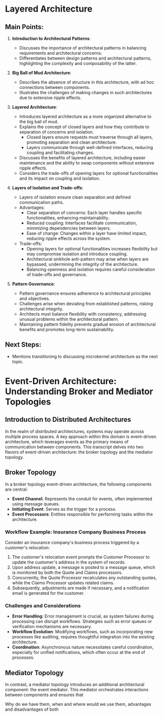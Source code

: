 # Layered Architecture

## Main Points:

1. **Introduction to Architectural Patterns**:
   - Discusses the importance of architectural patterns in balancing requirements and architectural concerns.
   - Differentiates between design patterns and architectural patterns, highlighting the complexity and composability of the latter.

2. **Big Ball of Mud Architecture**:
   - Describes the absence of structure in this architecture, with ad hoc connections between components.
   - Illustrates the challenges of making changes in such architectures due to extensive ripple effects.

3. **Layered Architecture**:
   - Introduces layered architecture as a more organized alternative to the big ball of mud.
   - Explains the concept of closed layers and how they contribute to separation of concerns and isolation.
     - Closed layers ensure requests must traverse through all layers, promoting separation and clean architecture.
     - Layers communicate through well-defined interfaces, reducing coupling and facilitating changes.
   - Discusses the benefits of layered architecture, including easier maintenance and the ability to swap components without extensive ripple effects.
   - Considers the trade-offs of opening layers for optional functionalities and its impact on coupling and isolation.

4. **Layers of Isolation and Trade-offs**:
   - Layers of isolation ensure clean separation and defined communication paths.
   - Advantages:
     - Clear separation of concerns: Each layer handles specific functionalities, enhancing maintainability.
     - Reduced coupling: Interfaces facilitate communication, minimizing dependencies between layers.
     - Ease of change: Changes within a layer have limited impact, reducing ripple effects across the system.
   - Trade-offs:
     - Opening layers for optional functionalities increases flexibility but may compromise isolation and introduce coupling.
     - Architectural sinkhole anti-pattern may arise when layers are bypassed, undermining the integrity of the architecture.
     - Balancing openness and isolation requires careful consideration of trade-offs and governance.

5. **Pattern Governance**:
   - Pattern governance ensures adherence to architectural principles and objectives.
   - Challenges arise when deviating from established patterns, risking architectural integrity.
   - Architects must balance flexibility with consistency, addressing unusual problems within the architectural pattern.
   - Maintaining pattern fidelity prevents gradual erosion of architectural benefits and promotes long-term sustainability.

## Next Steps:
   - Mentions transitioning to discussing microkernel architecture as the next topic.

# Event-Driven Architecture: Understanding Broker and Mediator Topologies

## Introduction to Distributed Architectures

In the realm of distributed architectures, systems may operate across multiple process spaces. A key approach within this domain is event-driven architecture, which leverages events as the primary means of communication between components. This transcript delves into two flavors of event-driven architecture: the broker topology and the mediator topology.

## Broker Topology

In a broker topology event-driven architecture, the following components are central:

- **Event Channel**: Represents the conduit for events, often implemented using message queues.
- **Initiating Event**: Serves as the trigger for a process.
- **Event Processors**: Entities responsible for performing tasks within the architecture.

### Workflow Example: Insurance Company Business Process

Consider an insurance company's business process triggered by a customer's relocation:

1. The customer's relocation event prompts the Customer Processor to update the customer's address in the system of records.
2. Upon address update, a message is posted to a message queue, which is monitored by both the Quote and Claims processors.
3. Concurrently, the Quote Processor recalculates any outstanding quotes, while the Claims Processor updates related claims.
4. Subsequently, adjustments are made if necessary, and a notification email is generated for the customer.

### Challenges and Considerations

- **Error Handling**: Error management is crucial, as system failures during processing can disrupt workflows. Strategies such as error queues or verification mechanisms are necessary.
- **Workflow Evolution**: Modifying workflows, such as incorporating new processes like auditing, requires thoughtful integration into the existing architecture.
- **Coordination**: Asynchronous nature necessitates careful coordination, especially for unified notifications, which often occur at the end of processes.

## Mediator Topology

In contrast, a mediator topology introduces an additional architectural component: the event mediator. This mediator orchestrates interactions between components and ensures that

Why do we have them, when and where would we use them, advantages and disadvantages of both
